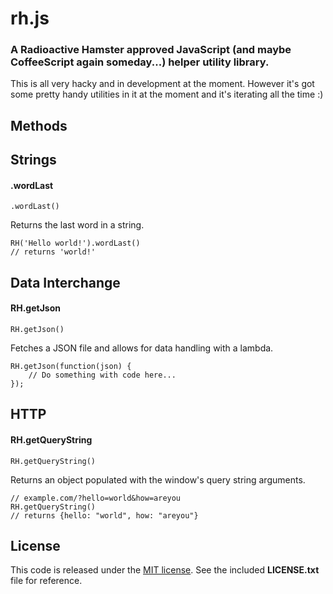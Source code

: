 rh.js
=====

### A Radioactive Hamster approved JavaScript (and maybe CoffeeScript again someday...) helper utility library.

This is all very hacky and in development at the moment. However it's got some pretty handy utilities in it at the moment
and it's iterating all the time :)

## Methods

Strings
-------

#### .wordLast

```
.wordLast()
```

Returns the last word in a string.

```
RH('Hello world!').wordLast()
// returns 'world!'
```

Data Interchange
----------------

#### RH.getJson

```
RH.getJson()
```

Fetches a JSON file and allows for data handling with a lambda.  

```
RH.getJson(function(json) {
    // Do something with code here...
});
```

HTTP
----

#### RH.getQueryString

```
RH.getQueryString()
```

Returns an object populated with the window's query string arguments.

```
// example.com/?hello=world&how=areyou
RH.getQueryString()
// returns {hello: "world", how: "areyou"}
```

## License

This code is released under the [MIT license](http://opensource.org/licenses/MIT). See the included **LICENSE.txt** file for reference.
